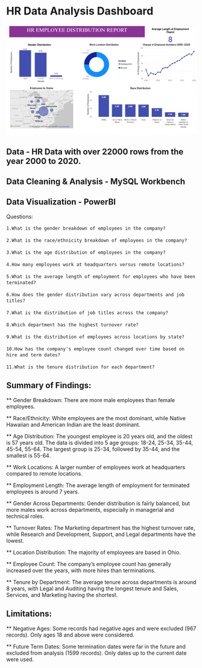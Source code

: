 # HR Data Analysis Dashboard

![HR_Report_Data_Analysis](https://github.com/tanvirfau/HR-Employee-Report/blob/main/hr-employee-report.jpg)

## Data - HR Data with over 22000 rows from the year 2000 to 2020.

## Data Cleaning & Analysis - MySQL Workbench

## Data Visualization - PowerBI

Questions:

    1.What is the gender breakdown of employees in the company?
    
    2.What is the race/ethnicity breakdown of employees in the company?
    
    3.What is the age distribution of employees in the company?
    
    4.How many employees work at headquarters versus remote locations?
    
    5.What is the average length of employment for employees who have been terminated?
    
    6.How does the gender distribution vary across departments and job titles?
    
    7.What is the distribution of job titles across the company?
    
    8.Which department has the highest turnover rate?
    
    9.What is the distribution of employees across locations by state?
    
    10.How has the company's employee count changed over time based on hire and term dates?
    
    11.What is the tenure distribution for each department?
    

## Summary of Findings:

** Gender Breakdown: There are more male employees than female employees.

** Race/Ethnicity: White employees are the most dominant, while Native Hawaiian and American Indian are the least dominant.

** Age Distribution: The youngest employee is 20 years old, and the oldest is 57 years old. The data is divided into 5 age groups: 18-24, 25-34, 35-44, 45-54, 55-64. The largest group is 25-34, followed by 35-44, and the smallest is 55-64.

** Work Locations: A larger number of employees work at headquarters compared to remote locations.

** Employment Length: The average length of employment for terminated employees is around 7 years.

** Gender Across Departments: Gender distribution is fairly balanced, but more males work across departments, especially in managerial and technical roles.

** Turnover Rates: The Marketing department has the highest turnover rate, while Research and Development, Support, and Legal departments have the lowest.

** Location Distribution: The majority of employees are based in Ohio.

** Employee Count: The company’s employee count has generally increased over the years, with more hires than terminations.

** Tenure by Department: The average tenure across departments is around 8 years, with Legal and Auditing having the longest tenure and Sales, Services, and Marketing having the shortest.

## Limitations:
** Negative Ages: Some records had negative ages and were excluded (967 records). Only ages 18 and above were considered.

** Future Term Dates: Some termination dates were far in the future and excluded from analysis (1599 records). Only dates up to the current date were used.


